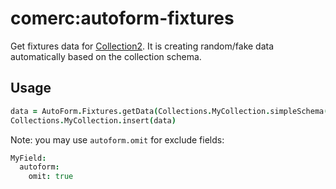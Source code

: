 # comerc:autoform-fixtures
Get fixtures data for [Collection2](https://github.com/aldeed/meteor-collection2). It is creating random/fake data automatically based on the collection schema. 

Usage
-----
```coffee
data = AutoForm.Fixtures.getData(Collections.MyCollection.simpleSchema())
Collections.MyCollection.insert(data)
```
Note: you may use `autoform.omit` for exclude fields:
```coffee
MyField:
  autoform:
    omit: true
```
